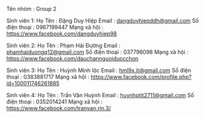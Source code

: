Tên nhóm : Group 2

Sinh viên 1:
 Họ Tên : Đặng Duy Hiệp 
Email : dangduyhiepddh@gmail.com 
Số điện thoại : 0967199447 
Mạng xã hội : https://www.facebook.com/dangduyhiep98

Sinh viên 2: Họ Tên : Phạm Hải Đường 
Email : phamhaiduongq12@gmail.com 
Số điện thoại : 037796098 
Mạng xã hội : https://www.facebook.com/dauchannguoiduocchon

Sinh viên 3: 
Họ Tên : Huỳnh Minh lộc 
Email : hml9x.it@gmail.com 
Số điện thoại : 0383881717 
Mạng xã hội : https://www.facebook.com/profile.php?id=100011746261885

Sinh viên 4: 
Họ Tên : Trần Văn Huỳnh
Email : huynhptit2711@gmail.com
Số điện thoại : 0352014241 
Mạng xã hội : https://www.facebook.com/tranvan.rin.3/

